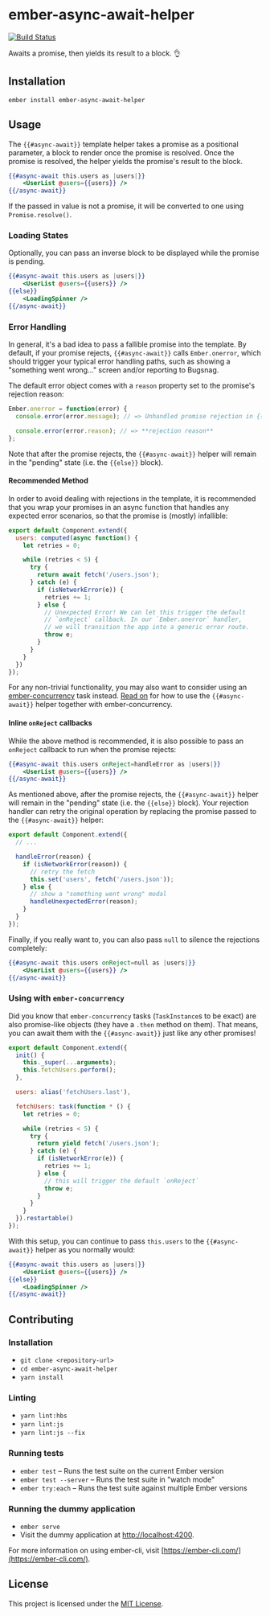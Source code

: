 # ember-async-await-helper

[![Build Status](https://travis-ci.com/tildeio/ember-async-await-helper.svg?branch=master)](https://travis-ci.com/tildeio/ember-async-await-helper)

Awaits a promise, then yields its result to a block. 👌

## Installation

```
ember install ember-async-await-helper
```


## Usage

The `{{#async-await}}` template helper takes a promise as a positional parameter, a block to render once the promise is resolved. Once the promise is resolved, the helper yields the promise's result to the block.

```hbs
{{#async-await this.users as |users|}}
    <UserList @users={{users}} />
{{/async-await}}
```

If the passed in value is not a promise, it will be converted to one using `Promise.resolve()`.

### Loading States

Optionally, you can pass an inverse block to be displayed while the promise is pending.

```hbs
{{#async-await this.users as |users|}}
    <UserList @users={{users}} />
{{else}}
    <LoadingSpinner />
{{/async-await}}
```

### Error Handling

In general, it's a bad idea to pass a fallible promise into the template. By default, if your promise rejects, `{{#async-await}}` calls `Ember.onerror`, which should trigger your typical error handling paths, such as showing a "something went wrong..." screen and/or reporting to Bugsnag.

The default error object comes with a `reason` property set to the promise's rejection reason:

```js
Ember.onerror = function(error) {
  console.error(error.message); // => Unhandled promise rejection in {{#async-await}}: **rejection reason**

  console.error(error.reason); // => **rejection reason**
};
```

Note that after the promise rejects, the `{{#async-await}}` helper will remain in the "pending" state (i.e. the `{{else}}` block).

#### Recommended Method

In order to avoid dealing with rejections in the template, it is recommended that you wrap your promises in an async function that handles any expected error scenarios, so that the promise is (mostly) infallible:

```js
export default Component.extend({
  users: computed(async function() {
    let retries = 0;

    while (retries < 5) {
      try {
        return await fetch('/users.json');
      } catch (e) {
        if (isNetworkError(e)) {
          retries += 1;
        } else {
          // Unexpected Error! We can let this trigger the default
          // `onReject` callback. In our `Ember.onerror` handler,
          // we will transition the app into a generic error route.
          throw e;
        }
      }
    }
  })
});
```

For any non-trivial functionality, you may also want to consider using an [ember-concurrency](https://ember-concurrency.com/) task instead. [Read on](#using-with-ember-concurrency) for how to use the `{{#async-await}}` helper together with ember-concurrency.

#### Inline `onReject` callbacks

While the above method is recommended, it is also possible to pass an `onReject` callback to run when the promise rejects:

```hbs
{{#async-await this.users onReject=handleError as |users|}}
    <UserList @users={{users}} />
{{/async-await}}
```

As mentioned above,  after the promise rejects, the `{{#async-await}}` helper will remain in the "pending" state (i.e. the `{{else}}` block). Your rejection handler can retry the original operation by replacing the promise passed to the `{{#async-await}}` helper:

```js
export default Component.extend({
  // ...

  handleError(reason) {
    if (isNetworkError(reason)) {
      // retry the fetch
      this.set('users', fetch('/users.json'));
    } else {
      // show a "something went wrong" modal
      handleUnexpectedError(reason);
    }
  }
});
```

Finally, if you really want to, you can also pass `null` to silence the rejections completely:

```hbs
{{#async-await this.users onReject=null as |users|}}
    <UserList @users={{users}} />
{{/async-await}}
```

### Using with `ember-concurrency`

Did you know that `ember-concurrency` tasks (`TaskInstance`s to be exact) are also promise-like objects (they have a `.then` method on them). That means, you can await them with the `{{#async-await}}` just like any other promises!

```js
export default Component.extend({
  init() {
    this._super(...arguments);
    this.fetchUsers.perform();
  },

  users: alias('fetchUsers.last'),

  fetchUsers: task(function * () {
    let retries = 0;

    while (retries < 5) {
      try {
        return yield fetch('/users.json');
      } catch (e) {
        if (isNetworkError(e)) {
          retries += 1;
        } else {
          // this will trigger the default `onReject`
          throw e;
        }
      }
    }
  }).restartable()
});
```

With this setup, you can continue to pass `this.users` to the `{{#async-await}}` helper as you normally would:

```hbs
{{#async-await this.users as |users|}}
    <UserList @users={{users}} />
{{else}}
    <LoadingSpinner />
{{/async-await}}
```

## Contributing

### Installation

* `git clone <repository-url>`
* `cd ember-async-await-helper`
* `yarn install`

### Linting

* `yarn lint:hbs`
* `yarn lint:js`
* `yarn lint:js --fix`

### Running tests

* `ember test` – Runs the test suite on the current Ember version
* `ember test --server` – Runs the test suite in "watch mode"
* `ember try:each` – Runs the test suite against multiple Ember versions

### Running the dummy application

* `ember serve`
* Visit the dummy application at [http://localhost:4200](http://localhost:4200).

For more information on using ember-cli, visit [https://ember-cli.com/](https://ember-cli.com/).

## License

This project is licensed under the [MIT License](LICENSE.md).
